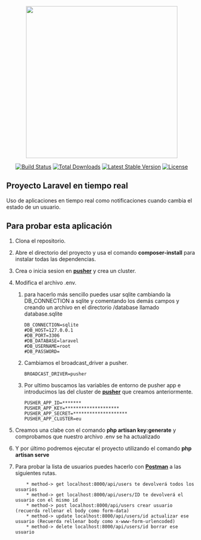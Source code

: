 <p align="center"><a href="https://laravel.com" target="_blank"><img src="https://raw.githubusercontent.com/laravel/art/master/logo-lockup/5%20SVG/2%20CMYK/1%20Full%20Color/laravel-logolockup-cmyk-red.svg" width="400"></a></p>

<p align="center">
<a href="https://travis-ci.org/laravel/framework"><img src="https://travis-ci.org/laravel/framework.svg" alt="Build Status"></a>
<a href="https://packagist.org/packages/laravel/framework"><img src="https://img.shields.io/packagist/dt/laravel/framework" alt="Total Downloads"></a>
<a href="https://packagist.org/packages/laravel/framework"><img src="https://img.shields.io/packagist/v/laravel/framework" alt="Latest Stable Version"></a>
<a href="https://packagist.org/packages/laravel/framework"><img src="https://img.shields.io/packagist/l/laravel/framework" alt="License"></a>
</p>

## Proyecto Laravel en tiempo real

Uso de aplicaciones en tiempo real como notificaciones cuando cambia el estado de un usuario.

## Para probar esta aplicación

1. Clona el repositorio.
2. Abre el directorio del proyecto y usa el comando **composer-install** para instalar todas las dependencias.
3. Crea o inicia sesion en **[pusher](https://pusher.com/)** y crea un cluster.
4. Modifica el archivo .env.
    1. para hacerlo más sencillo puedes usar sqlite cambiando la DB_CONNECTION a sqlite y comentando los demás campos y creando un archivo en el directorio /database llamado database.sqlite

        ```
        DB_CONNECTION=sqlite
        #DB_HOST=127.0.0.1
        #DB_PORT=3306
        #DB_DATABASE=laravel
        #DB_USERNAME=root
        #DB_PASSWORD=
        ```
    2. Cambiamos el broadcast_driver a pusher.

       ```
       BROADCAST_DRIVER=pusher
        ```
    3. Por ultimo buscamos las variables de entorno de pusher app e introducimos las del cluster de **[pusher](https://pusher.com/)** que creamos anteriormente.

        ```
        PUSHER_APP_ID=*******
        PUSHER_APP_KEY=********************
        PUSHER_APP_SECRET=********************
        PUSHER_APP_CLUSTER=eu
        ```
5. Creamos una clabe con el comando **php artisan key:generate** y comprobamos que nuestro archivo .env se ha actualizado

6. Y por último podremos ejecutar el proyecto utilizando el comando **php artisan serve**

7. Para probar la lista de usuarios puedes hacerlo con **[Postman](https://www.postman.com/)** a las siguientes rutas.

    ```
        * method-> get localhost:8000/api/users te devolverá todos los usuarios
        * method-> get localhost:8000/api/users/ID te devolverá el usuario con el mismo id
        * method-> post localhost:8000/api/users crear usuario (recuerda rellenar el body como form-data)
        * method-> update localhost:8000/api/users/id actualizar ese usuario (Recuerda rellenar body como x-www-form-urlencoded)
        * method-> delete localhost:8000/api/users/id borrar ese usuario
    ```
